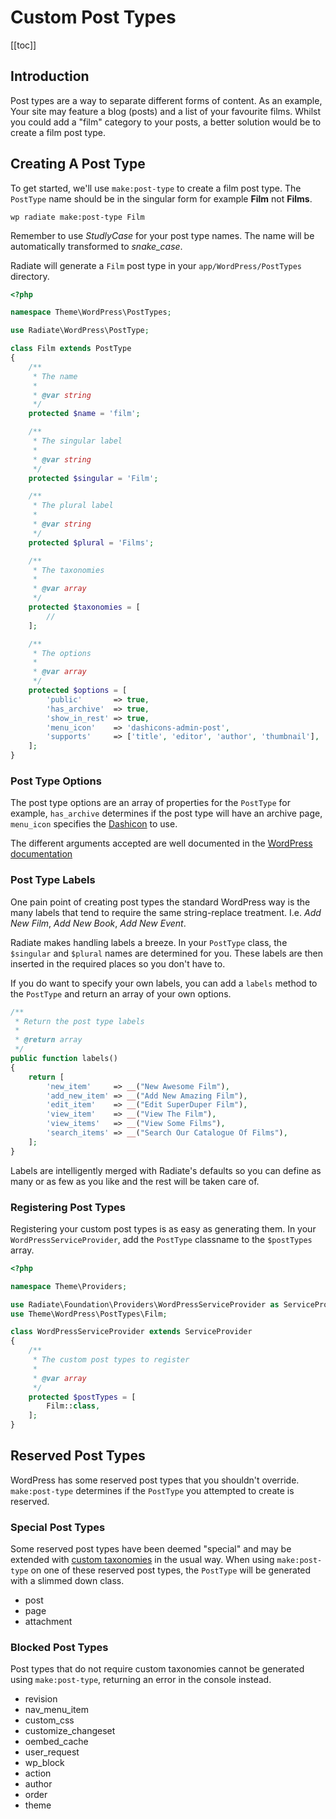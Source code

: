 # Custom Post Types

[[toc]]

## Introduction

Post types are a way to separate different forms of content. As an example, Your site may feature a blog (posts) and a list of your favourite films. Whilst you could add a "film" category to your posts, a better solution would be to create a film post type.

## Creating A Post Type

To get started, we'll use `make:post-type` to create a film post type. The `PostType` name should be in the singular form for example **Film** not **Films**.

```
wp radiate make:post-type Film
```

<AppNotice type="info">

Remember to use _StudlyCase_ for your post type names. The name will be automatically transformed to _snake_case_.

</AppNotice>

Radiate will generate a `Film` post type in your `app/WordPress/PostTypes` directory.

```php
<?php

namespace Theme\WordPress\PostTypes;

use Radiate\WordPress\PostType;

class Film extends PostType
{
    /**
     * The name
     *
     * @var string
     */
    protected $name = 'film';

    /**
     * The singular label
     *
     * @var string
     */
    protected $singular = 'Film';

    /**
     * The plural label
     *
     * @var string
     */
    protected $plural = 'Films';

    /**
     * The taxonomies
     *
     * @var array
     */
    protected $taxonomies = [
        //
    ];

    /**
     * The options
     *
     * @var array
     */
    protected $options = [
        'public'       => true,
        'has_archive'  => true,
        'show_in_rest' => true,
        'menu_icon'    => 'dashicons-admin-post',
        'supports'     => ['title', 'editor', 'author', 'thumbnail'],
    ];
}
```

### Post Type Options

The post type options are an array of properties for the `PostType` for example, `has_archive` determines if the post type will have an archive page, `menu_icon` specifies the [Dashicon](https://developer.wordpress.org/resource/dashicons/#welcome-learn-more) to use.

The different arguments accepted are well documented in the [WordPress documentation](https://developer.wordpress.org/reference/functions/register_post_type/)

### Post Type Labels

One pain point of creating post types the standard WordPress way is the many labels that tend to require the same string-replace treatment. I.e. _Add New Film_, _Add New Book_, _Add New Event_.

Radiate makes handling labels a breeze. In your `PostType` class, the `$singular` and `$plural` names are determined for you. These labels are then inserted in the required places so you don't have to.

If you do want to specify your own labels, you can add a `labels` method to the `PostType` and return an array of your own options.

```php
/**
 * Return the post type labels
 *
 * @return array
 */
public function labels()
{
    return [
        'new_item'     => __("New Awesome Film"),
        'add_new_item' => __("Add New Amazing Film"),
        'edit_item'    => __("Edit SuperDuper Film"),
        'view_item'    => __("View The Film"),
        'view_items'   => __("View Some Films"),
        'search_items' => __("Search Our Catalogue Of Films"),
    ];
}
```

<AppNotice type="info">

Labels are intelligently merged with Radiate's defaults so you can define as many or as few as you like and the rest will be taken care of.

</AppNotice>

### Registering Post Types

Registering your custom post types is as easy as generating them. In your `WordPressServiceProvider`, add the `PostType` classname to the `$postTypes` array.

```php
<?php

namespace Theme\Providers;

use Radiate\Foundation\Providers\WordPressServiceProvider as ServiceProvider;
use Theme\WordPress\PostTypes\Film;

class WordPressServiceProvider extends ServiceProvider
{
    /**
     * The custom post types to register
     *
     * @var array
     */
    protected $postTypes = [
        Film::class,
    ];
}
```

## Reserved Post Types

WordPress has some reserved post types that you shouldn't override. `make:post-type` determines if the `PostType` you attempted to create is reserved.

### Special Post Types

Some reserved post types have been deemed "special" and may be extended with [custom taxonomies](./custom-taxonomies) in the usual way.
When using `make:post-type` on one of these reserved post types, the `PostType` will be generated with a slimmed down class.

- post
- page
- attachment

### Blocked Post Types

Post types that do not require custom taxonomies cannot be generated using `make:post-type`, returning an error in the console instead.

- revision
- nav_menu_item
- custom_css
- customize_changeset
- oembed_cache
- user_request
- wp_block
- action
- author
- order
- theme
